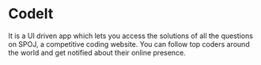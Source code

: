 # CodeIt

It is a UI driven app which lets you access the solutions of all the questions on SPOJ, a competitive coding website. You can follow top coders around the world and get notified about their online presence.
